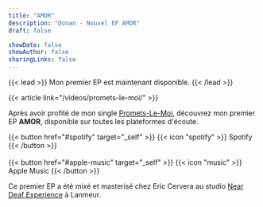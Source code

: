 ```yaml
---
title: "AMOR"
description: "Donan - Nouvel EP AMOR"
draft: false

showDate: false
showAuthor: false
sharingLinks: false
---
```


{{< lead >}}
Mon premier EP est maintenant disponible.
{{< /lead >}}

{{< article link="/videos/promets-le-moi/" >}}

Après avoir profité de mon single [Promets-Le-Moi](/videos/promets-le-moi), découvrez mon premier EP **AMOR**, disponible sur toutes les plateformes d'écoute.

{{< button href="#spotify" target="_self" >}}
{{< icon "spotify" >}} Spotify
{{< /button >}}
\
\
{{< button href="#apple-music" target="_self" >}}
{{< icon "music" >}} Apple Music
{{< /button >}}

Ce premier EP a été mixé et masterisé chez Eric Cervera au studio [Near Deaf Experience](https://www.neardeaf/com) à Lanmeur.
